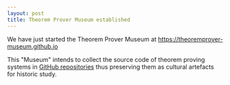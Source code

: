 ```yaml
---
layout: post
title: Theorem Prover Museum established
---
```

We have just started the Theorem Prover Museum at https://theoremprover-museum.github.io

This "Museum" intends to collect the source code of theorem proving systems in [GitHub repositories](https://github.com/theoremprover-museum) thus preserving them as cultural artefacts for historic study.  
